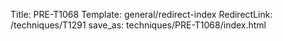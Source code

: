 Title: PRE-T1068
Template: general/redirect-index
RedirectLink: /techniques/T1291
save_as: techniques/PRE-T1068/index.html